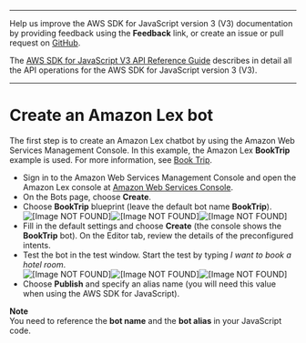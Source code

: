 --------

Help us improve the AWS SDK for JavaScript version 3 \(V3\) documentation by providing feedback using the **Feedback** link, or create an issue or pull request on [GitHub](https://github.com/awsdocs/aws-sdk-for-javascript-v3)\.

 The [AWS SDK for JavaScript V3 API Reference Guide](https://docs.aws.amazon.com/AWSJavaScriptSDK/v3/latest/index.html) describes in detail all the API operations for the AWS SDK for JavaScript version 3 \(V3\)\.

--------

# Create an Amazon Lex bot<a name="lex-bot-example-create-lex-bot"></a>

The first step is to create an Amazon Lex chatbot by using the Amazon Web Services Management Console\. In this example, the Amazon Lex **BookTrip** example is used\. For more information, see [Book Trip](https://docs.aws.amazon.com/lex/latest/dg/ex-book-trip.html)\.
+ Sign in to the Amazon Web Services Management Console and open the Amazon Lex console at [Amazon Web Services Console](https://console.aws.amazon.com/lex/)\.
+ On the Bots page, choose **Create**\.
+ Choose **BookTrip** blueprint \(leave the default bot name **BookTrip**\)\.  
![\[Image NOT FOUND\]](http://docs.aws.amazon.com/sdk-for-javascript/v3/developer-guide/)![\[Image NOT FOUND\]](http://docs.aws.amazon.com/sdk-for-javascript/v3/developer-guide/)![\[Image NOT FOUND\]](http://docs.aws.amazon.com/sdk-for-javascript/v3/developer-guide/)
+ Fill in the default settings and choose **Create** \(the console shows the **BookTrip** bot\)\. On the Editor tab, review the details of the preconfigured intents\.
+ Test the bot in the test window\. Start the test by typing *I want to book a hotel room*\.  
![\[Image NOT FOUND\]](http://docs.aws.amazon.com/sdk-for-javascript/v3/developer-guide/)![\[Image NOT FOUND\]](http://docs.aws.amazon.com/sdk-for-javascript/v3/developer-guide/)![\[Image NOT FOUND\]](http://docs.aws.amazon.com/sdk-for-javascript/v3/developer-guide/)
+ Choose **Publish** and specify an alias name \(you will need this value when using the AWS SDK for JavaScript\)\.

**Note**  
 You need to reference the **bot name** and the **bot alias** in your JavaScript code\.